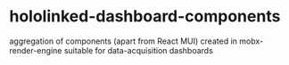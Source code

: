 # hololinked-dashboard-components
aggregation of components (apart from React MUI) created in mobx-render-engine suitable for data-acquisition dashboards
